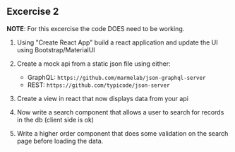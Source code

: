 ## Excercise 2

**NOTE**: For this excercise the code DOES need to be working.

1. Using "Create React App" build a react application and update the UI using Bootstrap/MaterialUI

2. Create a mock api from a static json file using either:

	* GraphQL: `https://github.com/marmelab/json-graphql-server`
	* REST: `https://github.com/typicode/json-server`

3. Create a view in react that now displays data from your api

4. Now write a search component that allows a user to search for records in the db (client side is ok)

5. Write a higher order component that does some validation on the search page before loading the data.  
